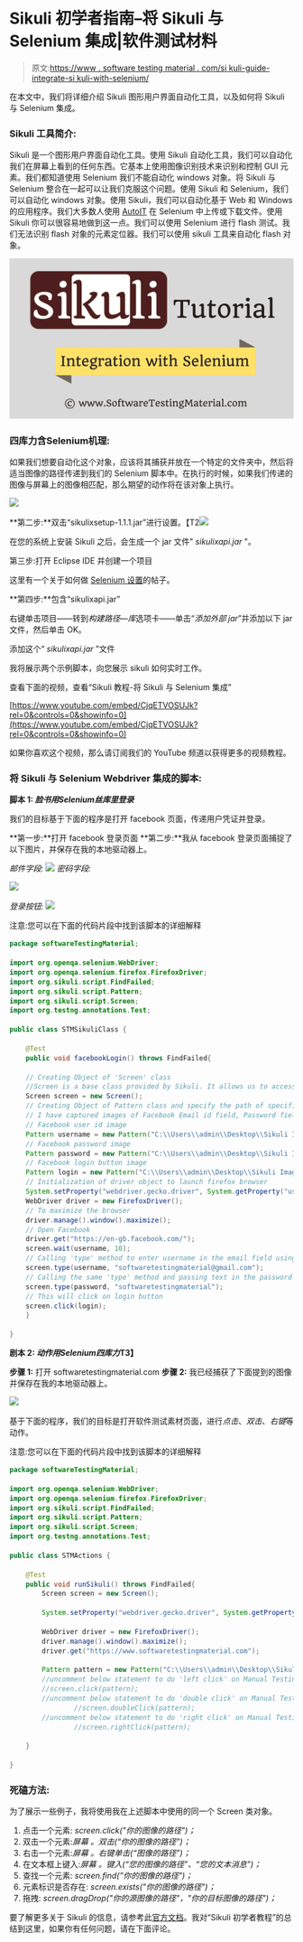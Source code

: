 # Sikuli 初学者指南–将 Sikuli 与 Selenium 集成|软件测试材料

> 原文:[https://www . software testing material . com/si kuli-guide-integrate-si kuli-with-selenium/](https://www.softwaretestingmaterial.com/sikuli-guide-integrate-sikuli-with-selenium/)

在本文中，我们将详细介绍 Sikuli 图形用户界面自动化工具，以及如何将 Sikuli 与 Selenium 集成。

### Sikuli 工具简介:

Sikuli 是一个图形用户界面自动化工具。使用 Sikuli 自动化工具，我们可以自动化我们在屏幕上看到的任何东西。它基本上使用图像识别技术来识别和控制 GUI 元素。我们都知道使用 Selenium 我们不能自动化 windows 对象。将 Sikuli 与 Selenium 整合在一起可以让我们克服这个问题。使用 Sikuli 和 Selenium，我们可以自动化 windows 对象。使用 Sikuli，我们可以自动化基于 Web 和 Windows 的应用程序。我们大多数人使用 [AutoIT](https://www.softwaretestingmaterial.com/upload-file-using-autoit/) 在 Selenium 中上传或下载文件。使用 Sikuli 你可以很容易地做到这一点。我们可以使用 Selenium 进行 flash 测试。我们无法识别 flash 对象的元素定位器。我们可以使用 sikuli 工具来自动化 flash 对象。

![](img/cef3b91d02d621cfb9c70a7fbcb8e9e6.png)

### **四库力含Selenium机理:**

如果我们想要自动化这个对象，应该将其捕获并放在一个特定的文件夹中，然后将适当图像的路径传递到我们的 Selenium 脚本中。在执行的时候，如果我们传递的图像与屏幕上的图像相匹配，那么期望的动作将在该对象上执行。

![](img/23f388430263faf602c1e315911452e5.png)

**第二步:**双击“sikulixsetup-1.1.1.jar”进行设置。【T2![](img/d70c1d2bb37e3698dcb3a107a0b6d726.png)

在您的系统上安装 Sikuli 之后，会生成一个 jar 文件" *sikulixapi.jar* "。

第三步:打开 Eclipse IDE 并创建一个项目

这里有一个关于如何做 [Selenium 设置](https://www.softwaretestingmaterial.com/install-selenium-webdriver/)的帖子。

**第四步:**包含“sikulixapi.jar”

右键单击项目——转到*构建路径*—*库*选项卡——单击“*添加外部 jar*”并添加以下 jar 文件，然后单击 OK。

添加这个“ *sikulixapi.jar* ”文件

我将展示两个示例脚本，向您展示 sikuli 如何实时工作。

查看下面的视频，查看“Sikuli 教程-将 Sikuli 与 Selenium 集成”

[https://www.youtube.com/embed/CjqETVOSUJk?rel=0&controls=0&showinfo=0](https://www.youtube.com/embed/CjqETVOSUJk?rel=0&controls=0&showinfo=0)

如果你喜欢这个视频，那么请订阅我们的 YouTube 频道以获得更多的视频教程。

### **将 Sikuli 与 Selenium Webdriver 集成的脚本:**

**脚本 1: *脸书用Selenium丝库里登录***

我们的目标基于下面的程序是打开 facebook 页面，传递用户凭证并登录。

**第一步:**打开 facebook 登录页面
**第二步:**我从 facebook 登录页面捕捉了以下图片，并保存在我的本地驱动器上。

*邮件字段:* ![](img/578547329d171df4e76bfd427cb6d0c4.png) *密码字段:*

![](img/4f37316f582172812b5da21da3c2b505.png)

*登录按钮:* ![](img/1dcbe4fd86cbca7031db9e7505940a6e.png)

注意:您可以在下面的代码片段中找到该脚本的详细解释

```java
package softwareTestingMaterial;

import org.openqa.selenium.WebDriver;
import org.openqa.selenium.firefox.FirefoxDriver;
import org.sikuli.script.FindFailed;
import org.sikuli.script.Pattern;
import org.sikuli.script.Screen;
import org.testng.annotations.Test;

public class STMSikuliClass {

	@Test
	public void facebookLogin() throws FindFailed{

	// Creating Object of 'Screen' class
	//Screen is a base class provided by Sikuli. It allows us to access all the methods provided by Sikuli.
	Screen screen = new Screen();
	// Creating Object of Pattern class and specify the path of specified images
	// I have captured images of Facebook Email id field, Password field and Login button and placed in my local directory
	// Facebook user id image 
	Pattern username = new Pattern("C:\\Users\\admin\\Desktop\\Sikuli Images For Selenium\\FacebookEmail.png");
	// Facebook password image
	Pattern password = new Pattern("C:\\Users\\admin\\Desktop\\Sikuli Images For Selenium\\FacebookPassword.png");
	// Facebook login button image
	Pattern login = new Pattern("C:\\Users\\admin\\Desktop\\Sikuli Images For Selenium\\FacebookLogin.png");
	// Initialization of driver object to launch firefox browser 
	System.setProperty("webdriver.gecko.driver", System.getProperty("user.dir")+"\\src\\drivers\\geckodriver.exe");
	WebDriver driver = new FirefoxDriver();
	// To maximize the browser
	driver.manage().window().maximize();
	// Open Facebook
	driver.get("https://en-gb.facebook.com/");
	screen.wait(username, 10);	 
	// Calling 'type' method to enter username in the email field using 'screen' object
	screen.type(username, "softwaretestingmaterial@gmail.com");
	// Calling the same 'type' method and passing text in the password field
	screen.type(password, "softwaretestingmaterial");
	// This will click on login button
	screen.click(login);
	}

}
```

**剧本 2: *动作用Selenium四库力*T3】**

**步骤 1:** 打开 softwaretestingmaterial.com
**步骤 2:** 我已经捕获了下面提到的图像并保存在我的本地驱动器上。

![](img/5cfd7daa416f67c3781a64aeb58e2a38.png)

基于下面的程序，我们的目标是打开软件测试素材页面，进行*点击*、*双击*、*右键*等动作。

注意:您可以在下面的代码片段中找到该脚本的详细解释

```java
package softwareTestingMaterial;

import org.openqa.selenium.WebDriver;
import org.openqa.selenium.firefox.FirefoxDriver;
import org.sikuli.script.FindFailed;
import org.sikuli.script.Pattern;
import org.sikuli.script.Screen;
import org.testng.annotations.Test;

public class STMActions {

	@Test
	public void runSikuli() throws FindFailed{
		Screen screen = new Screen();

		System.setProperty("webdriver.gecko.driver", System.getProperty("user.dir")+"\\src\\drivers\\geckodriver.exe");

		WebDriver driver = new FirefoxDriver();
		driver.manage().window().maximize();
		driver.get("https://www.softwaretestingmaterial.com");

		Pattern pattern = new Pattern("C:\\Users\\admin\\Desktop\\Sikuli Images For Selenium\\ManualTesting.png");
		//uncomment below statement to do 'left click' on Manual Testing tab
		//screen.click(pattern);
		//uncomment below statement to do 'double click' on Manual Testing tab
                //screen.doubleClick(pattern);
		//uncomment below statement to do 'right click' on Manual Testing tab
                //screen.rightClick(pattern);

	}

}
```

### **死磕方法:**

为了展示一些例子，我将使用我在上述脚本中使用的同一个 Screen 类对象。

1.  点击一个元素: *screen.click("你的图像的路径")；*
2.  双击一个元素:*屏幕* *。双击(“你的图像的路径”)；*
3.  右击一个元素:*屏幕* *。右键单击(“图像的路径”)；*
4.  在文本框上键入:*屏幕* *。键入(“您的图像的路径”、“您的文本消息”)；*
5.  查找一个元素: *screen.find("你的图像的路径")；*
6.  元素标识是否存在: *screen.exists("你的图像的路径")；*
7.  拖拽: *screen.dragDrop("你的源图像的路径"，"你的目标图像的路径")；*

要了解更多关于 Sikuli 的信息，请参考此[官方文档](http://sikulix-2014.readthedocs.io/en/latest/index.html)。我对“Sikuli 初学者教程”的总结到这里，如果你有任何问题，请在下面评论。